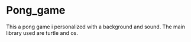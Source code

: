 # Pong_game
This a pong game i personalized with a background and sound.
The main library used are turtle and os.
